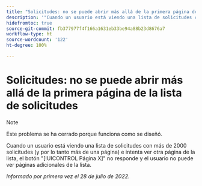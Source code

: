 ```yaml
---
title: "Solicitudes: no se puede abrir más allá de la primera página de la lista de solicitudes"
description: '"Cuando un usuario está viendo una lista de solicitudes con más de 2000 solicitudes (y por lo tanto más de una página) e intenta ver otra página de la lista, el botón [!UICONTROL Página X] no responde y el usuario no puede ver páginas adicionales de la lista".'
hidefromtoc: true
source-git-commit: fb377977f4f166a1631eb33be94a88b23d8676a7
workflow-type: ht
source-wordcount: '122'
ht-degree: 100%

---
```



# Solicitudes: no se puede abrir más allá de la primera página de la lista de solicitudes

>[!NOTE]
>
> Este problema se ha cerrado porque funciona como se diseñó.

Cuando un usuario está viendo una lista de solicitudes con más de 2000 solicitudes (y por lo tanto más de una página) e intenta ver otra página de la lista, el botón &quot;[!UICONTROL Página X]&quot; no responde y el usuario no puede ver páginas adicionales de la lista.

_Informado por primera vez el 28 de julio de 2022._

